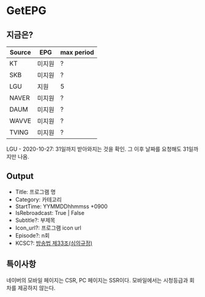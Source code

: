 # GetEPG

## 지금은?

| Source | EPG    | max period |
| ------ | ------ | ---------- |
| KT     | 미지원 | ?          |
| SKB    | 미지원 | ?          |
| LGU    | 지원   | 5          |
| NAVER  | 미지원 | ?          |
| DAUM   | 미지원 | ?          |
| WAVVE  | 미지원 | ?          |
| TVING  | 미지원 | ?          |

LGU - 2020-10-27: 31일까지 받아와지는 것을 확인. 그 이후 날짜를 요청해도 31일까지만 나옴.

## Output

- Title: 프로그램 명
- Category: 카테고리
- StartTime: YYMMDDhhmmss +0900
- IsRebroadcast: True | False
- Subtitle?: 부제목
- Icon_url?: 프로그램 icon url
- Episode?: n회
- KCSC?: [방송법 제33조(심의규정)](https://www.law.go.kr/%ED%96%89%EC%A0%95%EA%B7%9C%EC%B9%99/%EB%B0%A9%EC%86%A1%ED%94%84%EB%A1%9C%EA%B7%B8%EB%9E%A8%EC%9D%98%EB%93%B1%EA%B8%89%EB%B6%84%EB%A5%98%EB%B0%8F%ED%91%9C%EC%8B%9C%EB%93%B1%EC%97%90%EA%B4%80%ED%95%9C%EA%B7%9C%EC%B9%99)

## 특이사항

네이버의 모바일 페이지는 CSR, PC 페이지는 SSR이다.
모바일에서는 시청등급과 회차를 제공하지 않는다.
